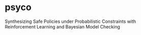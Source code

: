 # psyco
Synthesizing Safe Policies under Probabilistic Constraints with Reinforcement Learning and Bayesian Model Checking
